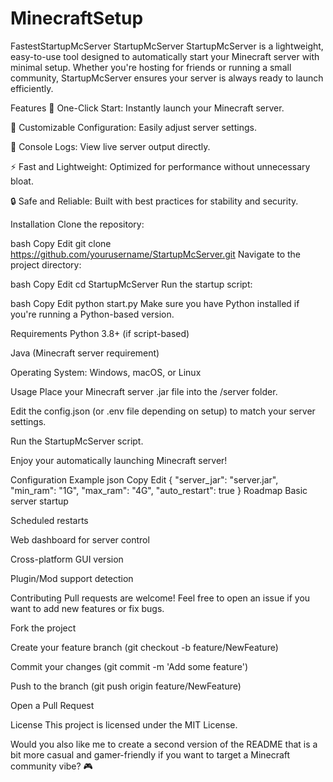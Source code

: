 # MinecraftSetup
FastestStartupMcServer
StartupMcServer
StartupMcServer is a lightweight, easy-to-use tool designed to automatically start your Minecraft server with minimal setup. Whether you're hosting for friends or running a small community, StartupMcServer ensures your server is always ready to launch efficiently.

Features
🚀 One-Click Start: Instantly launch your Minecraft server.

🔧 Customizable Configuration: Easily adjust server settings.

💬 Console Logs: View live server output directly.

⚡ Fast and Lightweight: Optimized for performance without unnecessary bloat.

🔒 Safe and Reliable: Built with best practices for stability and security.

Installation
Clone the repository:

bash
Copy
Edit
git clone https://github.com/yourusername/StartupMcServer.git
Navigate to the project directory:

bash
Copy
Edit
cd StartupMcServer
Run the startup script:

bash
Copy
Edit
python start.py
Make sure you have Python installed if you're running a Python-based version.

Requirements
Python 3.8+ (if script-based)

Java (Minecraft server requirement)

Operating System: Windows, macOS, or Linux

Usage
Place your Minecraft server .jar file into the /server folder.

Edit the config.json (or .env file depending on setup) to match your server settings.

Run the StartupMcServer script.

Enjoy your automatically launching Minecraft server!

Configuration Example
json
Copy
Edit
{
  "server_jar": "server.jar",
  "min_ram": "1G",
  "max_ram": "4G",
  "auto_restart": true
}
Roadmap
 Basic server startup

 Scheduled restarts

 Web dashboard for server control

 Cross-platform GUI version

 Plugin/Mod support detection

Contributing
Pull requests are welcome! Feel free to open an issue if you want to add new features or fix bugs.

Fork the project

Create your feature branch (git checkout -b feature/NewFeature)

Commit your changes (git commit -m 'Add some feature')

Push to the branch (git push origin feature/NewFeature)

Open a Pull Request

License
This project is licensed under the MIT License.

Would you also like me to create a second version of the README that is a bit more casual and gamer-friendly if you want to target a Minecraft community vibe? 🎮
